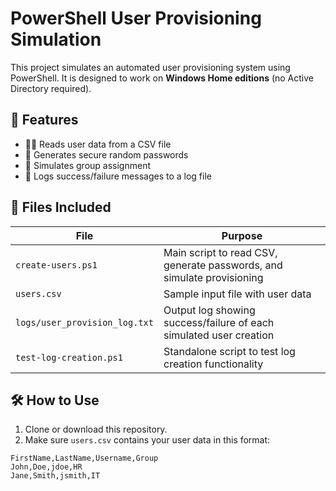 # PowerShell User Provisioning Simulation

This project simulates an automated user provisioning system using PowerShell. It is designed to work on **Windows Home editions** (no Active Directory required).

## 📁 Features

- 🧑‍💻 Reads user data from a CSV file
- 🔐 Generates secure random passwords
- 👥 Simulates group assignment
- 📝 Logs success/failure messages to a log file

## 📂 Files Included

| File | Purpose |
|------|---------|
| `create-users.ps1` | Main script to read CSV, generate passwords, and simulate provisioning |
| `users.csv` | Sample input file with user data |
| `logs/user_provision_log.txt` | Output log showing success/failure of each simulated user creation |
| `test-log-creation.ps1` | Standalone script to test log creation functionality |

## 🛠 How to Use

1. Clone or download this repository.
2. Make sure `users.csv` contains your user data in this format:

```csv
FirstName,LastName,Username,Group
John,Doe,jdoe,HR
Jane,Smith,jsmith,IT
